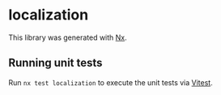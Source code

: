 # localization

This library was generated with [Nx](https://nx.dev).

## Running unit tests

Run `nx test localization` to execute the unit tests via [Vitest](https://vitest.dev/).
